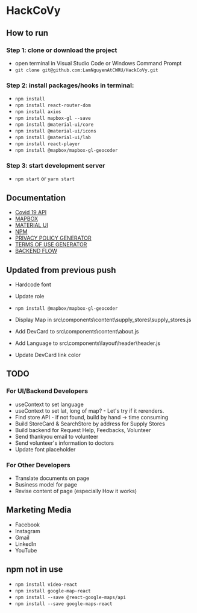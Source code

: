 # HackCoVy
## How to run 
### Step 1: clone or download the project
* open terminal in Visual Studio Code or Windows Command Prompt
* ```git clone git@github.com:LamNguyenAtCWRU/HackCoVy.git```
### Step 2: install packages/hooks in terminal: 
* ```npm install```
* ```npm install react-router-dom```
* ```npm install axios```
* ```npm install mapbox-gl --save```
* ```npm install @material-ui/core``` 
* ```npm install @material-ui/icons```
* ```npm install @material-ui/lab```
* ```npm install react-player```
* ```npm install @mapbox/mapbox-gl-geocoder```
### Step 3: start development server
* ```npm start``` or ```yarn start```

## Documentation
* [Covid 19 API](https://corona.lmao.ninja/v2/countries)
* [MAPBOX](https://www.mapbox.com/)
* [MATERIAL UI](https://material-ui.com/)
* [NPM](https://www.npmjs.com/)
* [PRIVACY POLICY GENERATOR](https://www.privacypolicygenerator.info/)
* [TERMS OF USE GENERATOR](https://www.termsofusegenerator.net/)
* [BACKEND FLOW](https://www.lucidchart.com/invitations/accept/266989db-b767-4300-afff-91cdef6bbff7)

## Updated from previous push
* Hardcode font 

* Update role
* ```npm install @mapbox/mapbox-gl-geocoder```
* Display Map in src\components\content\supply_stores\supply_stores.js
* Add DevCard to src\components\content\about.js
* Add Language to src\components\layout\header\header.js
* Update DevCard link color

## TODO
### For UI/Backend Developers
* useContext to set language
* useContext to set lat, long of map? - Let's try if it rerenders.
* Find store API - if not found, build by hand -> time consuming
* Build StoreCard & SearchStore by address for Supply Stores
* Build backend for Request Help, Feedbacks, Volunteer
* Send thankyou email to volunteer
* Send volunteer's information to doctors 
* Update font placeholder

### For Other Developers
* Translate documents on page
* Business model for page
* Revise content of page (especially How it works)

## Marketing Media
* Facebook
* Instagram
* Gmail
* LinkedIn
* YouTube

## npm not in use
* ```npm install video-react```
* ```npm install google-map-react``` 
* ```npm install --save @react-google-maps/api``` 
* ```npm install --save google-maps-react``` 


